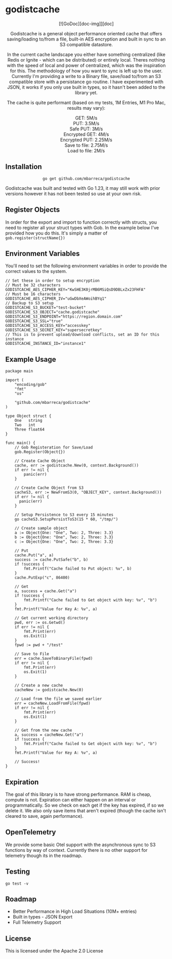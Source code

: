 # godistcache

<div align="center">
[![GoDoc][doc-img]][doc]

Godistcache is a general object performance oriented cache that offers saving/loading to/from a file, built-in AES encryption and built in sync to an S3 compatible datastore.

In the current cache landscape you either have something centralized (like Redis or Ignite - which can be distributed) or entirely local. Theres nothing with the speed of local and power of centralized, which was the inspiration for this. The methodology of how you want to sync is left up to the user. Currently I'm providing a write to a Binary file, save/load to/from an S3 compatible store with a persistance go routine. I have experimented with JSON, it works if you only use built in types, so it hasn't been added to the library yet.

The cache is quite performant (based on my tests, 1M Entries, M1 Pro Mac, results may vary):

GET: 5M/s\
PUT: 3.5M/s\
Safe PUT: 3M/s\
Encrypted GET: 4M/s\
Encrypted PUT: 2.25M/s\
Save to file: 2.75M/s\
Load to file: 2M/s

<div align="left">

## Installation

<div align="center">

`go get github.com/mbarreca/godistcache`

<div align="left">

Godistcache was built and tested with Go 1.23, it may still work with prior versions however it has not been tested so use at your own risk.

## Register Objects

In order for the export and import to function correctly with structs, you need to register all your struct types with Gob. In the example below I've provided how you do this. It's simply a matter of `gob.register(structName{})`

## Environment Variables

You'll need to set the following environment variables in order to provide the correct values to the system.

```
// Set these in order to setup encryption
// Must be 32 characters
GODISTCACHE_AES_CIPHER_KEY="KwSHE3K0jrMB6MSiQsD9DBLxZx23FHFA"
// Must be 16 characters
GODISTCACHE_AES_CIPHER_IV="uGwDbXeAWoihBYq1"
// Backup to S3 setup
GODISTCACHE_S3_BUCKET="test-bucket"
GODISTCACHE_S3_OBJECT="cache.godistcache"
GODISTCACHE_S3_ENDPOINT="https://region.domain.com"
GODISTCACHE_S3_SSL="true"
GODISTCACHE_S3_ACCESS_KEY="accesskey"
GODISTCACHE_S3_SECRET_KEY="supersecretkey"
// This is to prevent upload/download conflicts, set an ID for this instance
GODISTCACHE_INSTANCE_ID="instance1"
```

## Example Usage
```
package main

import (
	"encoding/gob"
	"fmt"
	"os"

	"github.com/mbarreca/godistcache"
)

type Object struct {
	One   string
	Two   int
	Three float64
}

func main() {
	// Gob Registeration for Save/Load
	gob.Register(Object{})

	// Create Cache Object
	cache, err := godistcache.New(0, context.Background())
	if err != nil {
		panic(err)
	}

	// Create Cache Object from S3
	cacheS3, err := NewFromS3(0, "OBJECT_KEY", context.Background())
	if err != nil {
	  panic(err)
	}

	// Setup Persistence to S3 every 15 minutes
	go cacheS3.SetupPersistToS3(15 * 60, "/tmp/")

	// Create sample object
	a := Object{One: "One", Two: 2, Three: 3.3}
	b := Object{One: "One", Two: 2, Three: 3.3}
	c := Object{One: "One", Two: 2, Three: 3.3}

	// Put
	cache.Put("a", a)
	success := cache.PutSafe("b", b)
	if !success {
		fmt.Printf("Cache failed to Put object: %v", b)
	}
	cache.PutExp("c", 86400)

	// Get
	a, success = cache.Get("a")
	if !success {
		fmt.Printf("Cache failed to Get object with key: %v", "b")
	}
	fmt.Printf("Value for Key A: %v", a)

	// Get current working directory
	pwd, err := os.Getwd()
	if err != nil {
		fmt.Print(err)
		os.Exit(1)
	}
	fpwd := pwd + "/test"

	// Save to File
	err = cache.SaveToBinaryFile(fpwd)
	if err != nil {
		fmt.Print(err)
		os.Exit(1)
	}

	// Create a new cache
	cacheNew := godistcache.New(0)

	// Load from the file we saved earlier
	err = cacheNew.LoadFromFile(fpwd)
	if err != nil {
		fmt.Print(err)
		os.Exit(1)
	}

	// Get from the new cache
	a, success = cacheNew.Get("a")
	if !success {
		fmt.Printf("Cache failed to Get object with key: %v", "b")
	}
	fmt.Printf("Value for Key A: %v", a)

	// Success!
}
```
## Expiration

The goal of this library is to have strong performance. RAM is cheap, compute is not. Expiration can either happen on an interval or programmatically. So we check on each get if the key has expired, if so we delete it. We also only save items that aren't expired (though the cache isn't cleared to save, again performance).

## OpenTelemetry

We provide some basic Otel support with the asynchronous sync to S3 functions by way of context. Currently there is no other support for telemetry though its in the roadmap.

## Testing
`
go test -v
`

## Roadmap

- Better Performance in High Load Situations (10M+ entries)
- Built in types - JSON Export
- Full Telemetry Support

## License

This is licensed under the Apache 2.0 License

[doc]: https://pkg.go.dev/github.com/mbarreca/godistcache
[doc-img]: https://pkg.go.dev/badge/github.com/mbarreca/godistcache
